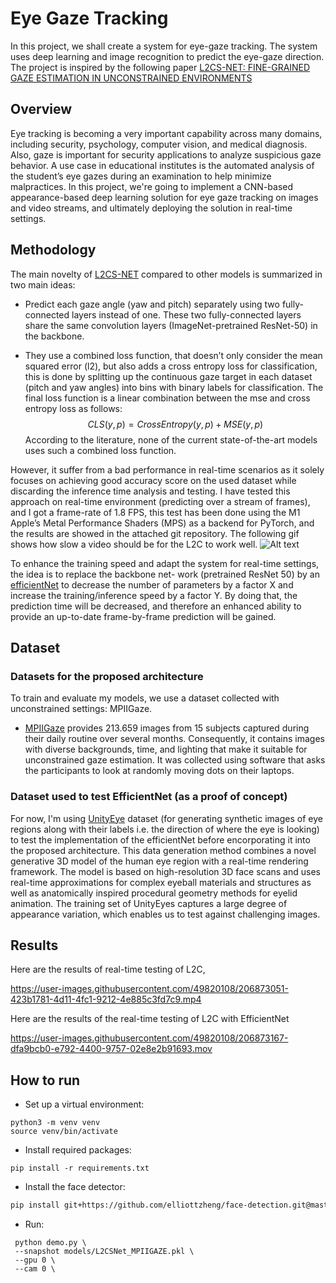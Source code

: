 # Eye Gaze Tracking

In this project, we shall create a system for eye-gaze tracking. The system uses deep learning and image recognition to predict the eye-gaze direction. The project is inspired by the following paper [L2CS-NET: FINE-GRAINED GAZE ESTIMATION IN UNCONSTRAINED ENVIRONMENTS](https://arxiv.org/pdf/2203.03339v1.pdf)







## Overview
Eye tracking is becoming a very important capability across many domains, including security, psychology, computer vision, and medical diagnosis. Also, gaze is important for security applications to analyze suspicious gaze behavior. A use case in educational institutes is the automated analysis of the student’s eye gazes during an examination to help minimize malpractices.
In this project, we're going to implement a CNN-based appearance-based deep learning solution for eye gaze tracking on images and video streams, and ultimately deploying the solution in real-time settings.

## Methodology
The main novelty of [L2CS-NET](https://arxiv.org/pdf/2203.03339v1.pdf) compared to other models is summarized in two main ideas:
* Predict each gaze angle (yaw and pitch) separately using two fully-connected layers instead of one. These two fully-connected layers share the same convolution layers (ImageNet-pretrained ResNet-50) in the backbone.

* They use a combined loss function, that doesn’t only consider the mean squared error (l2), but also adds a cross entropy loss for classification, this is done by splitting up the continuous gaze target in each dataset (pitch and yaw angles) into bins with binary labels for classification. The final loss function is a linear combination between the mse and cross entropy loss as follows:
        $$CLS(y,p)=CrossEntropy(y,p)+MSE(y,p)$$
According to the literature, none of the current state-of-the-art models uses such a combined loss function.

However, it suffer from a bad performance in real-time
scenarios as it solely focuses on achieving good accuracy
score on the used dataset while discarding the inference time
analysis and testing. I have tested this approach on real-time
environment (predicting over a stream of frames), and I got
a frame-rate of 1.8 FPS, this test has been done using the
M1 Apple’s Metal Performance Shaders (MPS) as a backend
for PyTorch, and the results are showed in the attached git
repository. The following gif shows how slow a video should be for the L2C to work well.
![Alt text](./images/gaze.gif?raw=true)

To enhance the training speed and adapt the system for
real-time settings, the idea is to replace the backbone net-
work (pretrained ResNet 50) by an [efficientNet](https://arxiv.org/pdf/1905.11946.pdf) to decrease the number of parameters by a factor X and increase the training/inference speed by a factor Y. By doing
that, the prediction time will be decreased, and therefore an
enhanced ability to provide an up-to-date frame-by-frame
prediction will be gained.



## Dataset

### Datasets for the proposed architecture
To train and evaluate my models, we use a dataset collected with unconstrained settings: MPIIGaze.
* [MPIIGaze](http://gaze360.csail.mit.edu/) provides 213.659 images from 15 subjects
captured during their daily routine over several months. Consequently, it contains images with diverse backgrounds, time,
and lighting that make it suitable for unconstrained gaze estimation. It was collected using software that asks the participants to look at randomly moving dots on their laptops.

### Dataset used to test EfficientNet (as a proof of concept)
For now, I'm using [UnityEye](https://www.cl.cam.ac.uk/research/rainbow/projects/unityeyes/) dataset (for generating synthetic images of eye regions along with their labels i.e. the direction of where the eye is looking) to test the implementation of the efficientNet before encorporating it into the proposed architecture. This data generation method combines a novel generative 3D model of the human eye region with a real-time rendering framework. The model is based on high-resolution 3D face scans and uses real-time approximations for complex eyeball materials and structures as well as anatomically inspired procedural geometry methods for eyelid animation. The training set of UnityEyes captures a large degree of appearance variation, which enables us to test against challenging images.



## Results

Here are the results of real-time testing of L2C,

https://user-images.githubusercontent.com/49820108/206873051-423b1781-4d11-4fc1-9212-4e885c3fd7c9.mp4


Here are the results of the real-time testing of L2C with EfficientNet

https://user-images.githubusercontent.com/49820108/206873167-dfa9bcb0-e792-4400-9757-02e8e2b91693.mov


## How to run

* Set up a virtual environment:
```
python3 -m venv venv
source venv/bin/activate
```
* Install required packages:
```
pip install -r requirements.txt  
```

* Install the face detector:
```sh
pip install git+https://github.com/elliottzheng/face-detection.git@master
```
*  Run:
```
 python demo.py \
 --snapshot models/L2CSNet_MPIIGAZE.pkl \
 --gpu 0 \
 --cam 0 \
```
